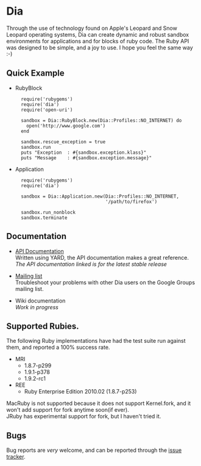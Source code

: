 # Dia  
Through the use of technology found on Apple's Leopard and Snow Leopard 
operating systems, Dia can create dynamic and robust sandbox environments 
for applications and for blocks of ruby code. The Ruby API was designed to be 
simple, and a joy to use. I hope you feel the same way :-)

## Quick Example

* RubyBlock

        require('rubygems')
        require('dia')
        require('open-uri')

        sandbox = Dia::RubyBlock.new(Dia::Profiles::NO_INTERNET) do
          open('http://www.google.com')
        end

        sandbox.rescue_exception = true
        sandbox.run
        puts "Exception  : #{sandbox.exception.klass}"
        puts "Message    : #{sandbox.exception.message}"

* Application

        require('rubygems')
        require('dia')

        sandbox = Dia::Application.new(Dia::Profiles::NO_INTERNET,
                                       '/path/to/firefox')

        sandbox.run_nonblock 
        sandbox.terminate

## Documentation

* [API Documentation](http://yardoc.org/docs/robgleeson-Dia/)   
  Written using YARD, the API documentation makes a great reference.  
  *The API documentation linked is for the latest stable release*

* [Mailing list](http://blah.com)   
  Troubleshoot your problems with other Dia users on the Google Groups mailing list.  

* Wiki documentation  
  *Work in progress*

## Supported Rubies.

The following Ruby implementations have had the test suite run against them, and
reported a 100% success rate.

* MRI
  * 1.8.7-p299
  * 1.9.1-p378
  * 1.9.2-rc1    
* REE
  * Ruby Enterprise Edition 2010.02 (1.8.7-p253)

MacRuby is not supported because it does not support Kernel.fork, and it won't add support
for fork anytime soon(if ever).  
JRuby has experimental support for fork, but I haven't tried it.
 
## Bugs  
Bug reports are _very_ welcome, and can be reported through the
[issue tracker](http://github.com/robgleeson/dia/issues).


